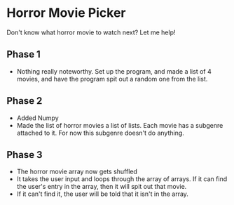 # Horror Movie Picker
Don't know what horror movie to watch next? Let me help!

## Phase 1
- Nothing really noteworthy. Set up the program, and made a list of 4 movies, and have the program spit out a random one from the list.

## Phase 2
- Added Numpy
- Made the list of horror movies a list of lists. Each movie has a subgenre attached to it. For now this subgenre doesn't do anything.

## Phase 3
- The horror movie array now gets shuffled
- It takes the user input and loops through the array of arrays. If it can find the user's entry in the array, then it will spit out that movie. 
- If it can't find it, the user will be told that it isn't in the array.